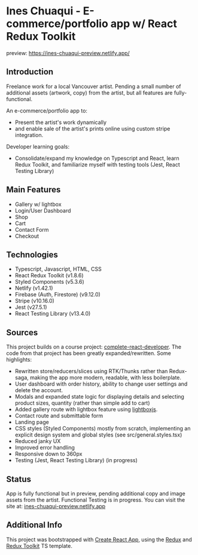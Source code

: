 
# Ines Chuaqui - E-commerce/portfolio app w/ React Redux Toolkit

preview: https://ines-chuaqui-preview.netlify.app/

## Introduction
Freelance work for a local Vancouver artist. Pending a small number of additional assets (artwork, copy) from the artist, but all features are fully-functional.

An e-commerce/portfolio app to:
- Present the artist's work dynamically
- and enable sale of the artist's prints online using custom stripe integration.

Developer learning goals:
- Consolidate/expand my knowledge on Typescript and React, learn Redux Toolkit, and familiarize myself with testing tools (Jest, React Testing Library)

## Main Features

- Gallery w/ lightbox
- Login/User Dashboard
- Shop
- Cart
- Contact Form
- Checkout

## Technologies

- Typescript, Javascript, HTML, CSS
- React Redux Toolkit (v1.8.6)
- Styled Components (v5.3.6)
- Netlify (v1.42.1)
- Firebase (Auth, Firestore) (v9.12.0)
- Stripe (v10.16.0)
- Jest (v27.5.1)
- React Testing Library (v13.4.0)

## Sources

This project builds on a course project: [complete-react-developer](https://www.udemy.com/course/complete-react-developer-zero-to-mastery/). The code from that project has been greatly expanded/rewritten. Some highlights:

- Rewritten store/reducers/slices using RTK/Thunks rather than Redux-saga, making the app more modern, readable, with less boilerplate.
- User dashboard with order history, ability to change user settings and delete the account. 
- Modals and expanded state logic for displaying details and selecting product sizes, quantity (rather than simple add to cart)
- Added gallery route with lightbox feature using [lightboxjs](https://github.com/silvia-odwyer/lightbox.js).
- Contact route and submittable form
- Landing page
- CSS styles (Styled Components) mostly from scratch, implementing an explicit design system and global styles (see src/general.styles.tsx)
- Reduced janky UX
- Improved error handling
- Responsive down to 360px
- Testing (Jest, React Testing Library) (in progress)

## Status

App is fully functional but in preview, pending additional copy and image assets from the artist.
Functional Testing is in progress.
You can visit the site at: [ines-chuaqui-preview.netlify.app](https://ines-chuaqui-preview.netlify.app/)

## Additional Info

This project was bootstrapped with [Create React App](https://github.com/facebook/create-react-app), using the [Redux](https://redux.js.org/) and [Redux Toolkit](https://redux-toolkit.js.org/) TS template.
